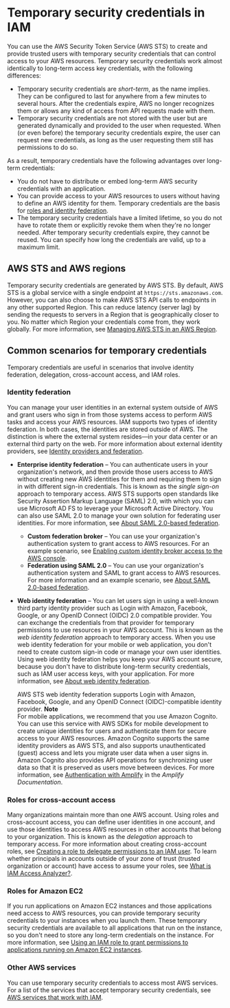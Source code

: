 # Temporary security credentials in IAM<a name="id_credentials_temp"></a>

You can use the AWS Security Token Service \(AWS STS\) to create and provide trusted users with temporary security credentials that can control access to your AWS resources\. Temporary security credentials work almost identically to long\-term access key credentials, with the following differences:
+ Temporary security credentials are *short\-term*, as the name implies\. They can be configured to last for anywhere from a few minutes to several hours\. After the credentials expire, AWS no longer recognizes them or allows any kind of access from API requests made with them\.
+ Temporary security credentials are not stored with the user but are generated dynamically and provided to the user when requested\. When \(or even before\) the temporary security credentials expire, the user can request new credentials, as long as the user requesting them still has permissions to do so\.

As a result, temporary credentials have the following advantages over long\-term credentials:
+ You do not have to distribute or embed long\-term AWS security credentials with an application\.
+ You can provide access to your AWS resources to users without having to define an AWS identity for them\. Temporary credentials are the basis for [roles and identity federation](id_roles.md)\.
+ The temporary security credentials have a limited lifetime, so you do not have to rotate them or explicitly revoke them when they're no longer needed\. After temporary security credentials expire, they cannot be reused\. You can specify how long the credentials are valid, up to a maximum limit\. 

## AWS STS and AWS regions<a name="sts-regionalization"></a>

Temporary security credentials are generated by AWS STS\. By default, AWS STS is a global service with a single endpoint at `https://sts.amazonaws.com`\. However, you can also choose to make AWS STS API calls to endpoints in any other supported Region\. This can reduce latency \(server lag\) by sending the requests to servers in a Region that is geographically closer to you\. No matter which Region your credentials come from, they work globally\. For more information, see [Managing AWS STS in an AWS Region](id_credentials_temp_enable-regions.md)\.

## Common scenarios for temporary credentials<a name="sts-introduction"></a>

Temporary credentials are useful in scenarios that involve identity federation, delegation, cross\-account access, and IAM roles\.

### Identity federation<a name="id-federation"></a>

You can manage your user identities in an external system outside of AWS and grant users who sign in from those systems access to perform AWS tasks and access your AWS resources\. IAM supports two types of identity federation\. In both cases, the identities are stored outside of AWS\. The distinction is where the external system resides—in your data center or an external third party on the web\. For more information about external identity providers, see [Identity providers and federation](id_roles_providers.md)\.
+ **Enterprise identity federation** – You can authenticate users in your organization's network, and then provide those users access to AWS without creating new AWS identities for them and requiring them to sign in with different sign\-in credentials\. This is known as the *single sign\-on* approach to temporary access\. AWS STS supports open standards like Security Assertion Markup Language \(SAML\) 2\.0, with which you can use Microsoft AD FS to leverage your Microsoft Active Directory\. You can also use SAML 2\.0 to manage your own solution for federating user identities\. For more information, see [About SAML 2\.0\-based federation](id_roles_providers_saml.md)\.
  + **Custom federation broker** – You can use your organization's authentication system to grant access to AWS resources\. For an example scenario, see [Enabling custom identity broker access to the AWS console](id_roles_providers_enable-console-custom-url.md)\.
  + **Federation using SAML 2\.0** – You can use your organization's authentication system and SAML to grant access to AWS resources\. For more information and an example scenario, see [About SAML 2\.0\-based federation](id_roles_providers_saml.md)\.
+ **Web identity federation** – You can let users sign in using a well\-known third party identity provider such as Login with Amazon, Facebook, Google, or any OpenID Connect \(OIDC\) 2\.0 compatible provider\. You can exchange the credentials from that provider for temporary permissions to use resources in your AWS account\. This is known as the *web identity federation* approach to temporary access\. When you use web identity federation for your mobile or web application, you don't need to create custom sign\-in code or manage your own user identities\. Using web identity federation helps you keep your AWS account secure, because you don't have to distribute long\-term security credentials, such as IAM user access keys, with your application\. For more information, see [About web identity federation](id_roles_providers_oidc.md)\.

   AWS STS web identity federation supports Login with Amazon, Facebook, Google, and any OpenID Connect \(OIDC\)\-compatible identity provider\.
**Note**  
For mobile applications, we recommend that you use Amazon Cognito\. You can use this service with AWS SDKs for mobile development to create unique identities for users and authenticate them for secure access to your AWS resources\. Amazon Cognito supports the same identity providers as AWS STS, and also supports unauthenticated \(guest\) access and lets you migrate user data when a user signs in\. Amazon Cognito also provides API operations for synchronizing user data so that it is preserved as users move between devices\. For more information, see [Authentication with Amplify](https://docs.amplify.aws/lib/auth/getting-started/q/platform/js/#authentication-with-amplify) in the *Amplify Documentation*\.

### Roles for cross\-account access<a name="role_cross-account"></a>

Many organizations maintain more than one AWS account\. Using roles and cross\-account access, you can define user identities in one account, and use those identities to access AWS resources in other accounts that belong to your organization\. This is known as the *delegation* approach to temporary access\. For more information about creating cross\-account roles, see [Creating a role to delegate permissions to an IAM user](id_roles_create_for-user.md)\. To learn whether principals in accounts outside of your zone of trust \(trusted organization or account\) have access to assume your roles, see [What is IAM Access Analyzer?](https://docs.aws.amazon.com/IAM/latest/UserGuide/what-is-access-analyzer.html)\.

### Roles for Amazon EC2<a name="role_ec2"></a>

If you run applications on Amazon EC2 instances and those applications need access to AWS resources, you can provide temporary security credentials to your instances when you launch them\. These temporary security credentials are available to all applications that run on the instance, so you don't need to store any long\-term credentials on the instance\. For more information, see [Using an IAM role to grant permissions to applications running on Amazon EC2 instances](id_roles_use_switch-role-ec2.md)\. 

### Other AWS services<a name="other-services"></a>

You can use temporary security credentials to access most AWS services\. For a list of the services that accept temporary security credentials, see [AWS services that work with IAM](reference_aws-services-that-work-with-iam.md)\.